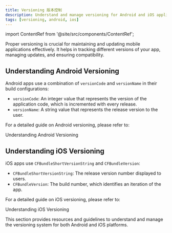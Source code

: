 ```yaml
---
title: Versioning 版本控制
description: Understand and manage versioning for Android and iOS applications
tags: [versioning, android, ios]
---
```


import ContentRef from '@site/src/components/ContentRef';

Proper versioning is crucial for maintaining and updating mobile applications effectively. It helps in tracking different versions of your app, managing updates, and ensuring compatibility.

## Understanding Android Versioning

Android apps use a combination of `versionCode` and `versionName` in their build configurations:

- `versionCode`: An integer value that represents the version of the application code, which is incremented with every release.
- `versionName`: A string value that represents the release version to the user.

For a detailed guide on Android versioning, please refer to:

<ContentRef url="/versioning/android-version">
  Understanding Android Versioning
</ContentRef>

## Understanding iOS Versioning

iOS apps use `CFBundleShortVersionString` and `CFBundleVersion`:

- `CFBundleShortVersionString`: The release version number displayed to users.
- `CFBundleVersion`: The build number, which identifies an iteration of the app.

For a detailed guide on iOS versioning, please refer to:

<ContentRef url="/versioning/ios-version">
  Understanding iOS Versioning
</ContentRef>

This section provides resources and guidelines to understand and manage the versioning system for both Android and iOS platforms.
